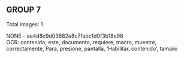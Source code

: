 ## GROUP 7
Total images: 1  

NONE - ae4d8c9d03682e8c7fabc1d0f3b18e96  
OCR: contenido, este, documento, requiere, macro, muestre, correctamente, Para, presione, pantalla, ‘Habilitar, contenido’, tamaiio  

